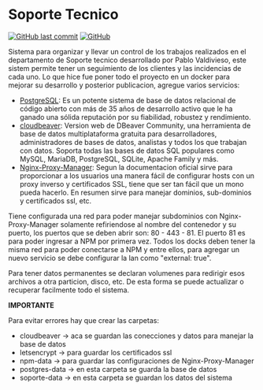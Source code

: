 # Soporte Tecnico

[![GitHub last commit](https://img.shields.io/github/last-commit/Mikiztly/organiza-soporte)](https://img.shields.io/github/last-commit/Mikiztly/organiza-soporte)
[![GitHub](https://img.shields.io/github/license/Mikiztly/organiza-soporte)](https://img.shields.io/github/license/Mikiztly/organiza-soporte)

Sistema para organizar y llevar un control de los trabajos realizados en el departamento de Soporte tecnico desarrollado por Pablo Valdivieso, este sistem permite tener un seguimiento de los clientes y las incidencias de cada uno.
Lo que hice fue poner todo el proyecto en un docker para mejorar su desarrollo y posterior publicacion, agregue varios servicios:

* [PostgreSQL](https://www.postgresql.org/): Es un potente sistema de base de datos relacional de código abierto con más de 35 años de desarrollo activo que le ha ganado una sólida reputación por su fiabilidad, robustez y rendimiento.
* [cloudbeaver](https://dbeaver.io/): Version web de DBeaver Community, una herramienta de base de datos multiplataforma gratuita para desarrolladores, administradores de bases de datos, analistas y todos los que trabajan con datos. Soporta todas las bases de datos SQL populares como MySQL, MariaDB, PostgreSQL, SQLite, Apache Family y más.
* [Nginx-Proxy-Manager](https://nginxproxymanager.com/): Segun la documentacion oficial sirve para proporcionar a los usuarios una manera fácil de configurar hosts con un proxy inverso y certificados SSL, tiene que ser tan fácil que un mono pueda hacerlo. En resumen sirve para manejar dominios, sub-dominios y certificados ssl, etc.

Tiene configurada una red para poder manejar subdominios con Nginx-Proxy-Manager solamente refiriendose al nombre del contenedor y su puerto, los puertos que se deben abrir son: 80 - 443 - 81. El puerto 81 es para poder ingresar a NPM por primera vez. Todos los docks deben tener la misma red para poder conectarse a NPM y entre ellos, para agregar un nuevo servicio se debe configurar la lan como "external: true".

Para tener datos permanentes se declaran volumenes para redirigir esos archivos a otra particion, disco, etc. De esta forma se puede actualizar o recuperar facilmente todo el sistema.

**IMPORTANTE**<br>

Para evitar errores hay que crear las carpetas:
* cloudbeaver -> aca se guardan las conecciones y datos para manejar la base de datos
* letsencrypt -> para guardar los certificados ssl
* npm-data -> para guardar las configuraciones de Nginx-Proxy-Manager
* postgres-data -> en esta carpeta se guarda la base de datos
* soporte-data -> en esta carpeta se guardan los datos del sistema

